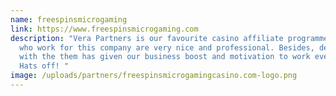 ```yaml
---
name: freespinsmicrogaming
link: https://www.freespinsmicrogaming.com
description: "Vera Partners is our favourite casino affiliate programme! Those
  who work for this company are very nice and professional. Besides, dealing
  with the them has given our business boost and motivation to work even harder.
  Hats off! "
image: /uploads/partners/freespinsmicrogamingcasino.com-logo.png
---
```

